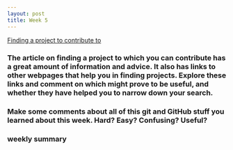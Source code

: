 ```yaml
---
layout: post
title: Week 5
---
```



[Finding a project to contribute to ](https://opensource.guide/how-to-contribute/#finding-a-project-to-contribute-to)
### The article on finding a project to which you can contribute has a great amount of information and advice. It also has links to other webpages that help you in finding projects. Explore these links and comment on which might prove to be useful, and whether they have helped you to narrow down your search.


### Make some comments about all of this git and GitHub stuff you learned about this week. Hard? Easy? Confusing? Useful?



### weekly summary
